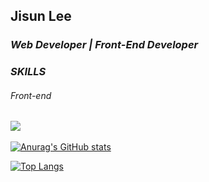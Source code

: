 ## Jisun Lee
### _Web Developer | Front-End Developer_


### _SKILLS_
<h6>Front-end</h6>
<img src="https://img.shields.io/badge/#4FC08D?style=flat-square&logo=Vue.js&logoColor=white"/></a>&nbsp 


[![Anurag's GitHub stats](https://github-readme-stats.vercel.app/api?username=jisunbella)](https://github.com/anuraghazra/github-readme-stats)


[![Top Langs](https://github-readme-stats.vercel.app/api/top-langs/?username=jisunbella&layout=compact)](https://github.com/anuraghazra/github-readme-stats)
